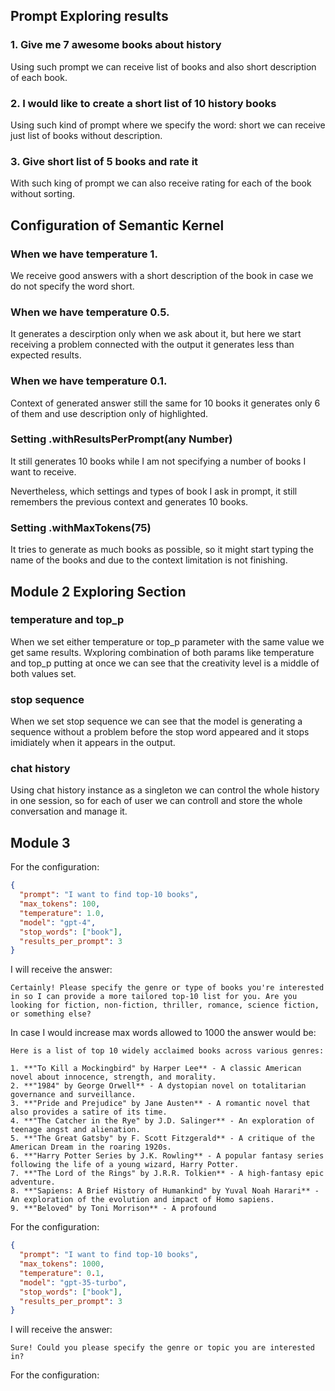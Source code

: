 ## Prompt Exploring results

### 1. Give me 7 awesome books about history

Using such prompt we can receive list of books and also short description of each book.

### 2. I would like to create a short list of 10 history books

Using such kind of prompt where we specify the word: short we can receive just list of books without description.

### 3. Give short list of 5 books and rate it

With such king of prompt we can also receive rating for each of the book without sorting.

## Configuration of Semantic Kernel

### When we have temperature 1.

We receive good answers with a short description of the book in case we do not specify the word short.

### When we have temperature 0.5.

It generates a descirption only when we ask about it, but here we start receiving a problem connected with the output 
it generates less than expected results.

### When we have temperature 0.1.

Context of generated answer still the same for 10 books it generates only 6 of them and use description only of highlighted.

### Setting .withResultsPerPrompt(any Number)

It still generates 10 books while I am not specifying a number of books I want to receive.

Nevertheless, which settings and types of book I ask in prompt, it still remembers the previous context and generates 10 books.

### Setting .withMaxTokens(75)

It tries to generate as much books as possible, so it might start typing the name of the books and due to the context limitation is not finishing.

## Module 2 Exploring Section

### temperature and top_p
When we set either temperature or top_p parameter with the same value we get same results.
Wxploring combination of both params like temperature and top_p putting at once we can see that the creativity level is a middle of both values set. 

### stop sequence
When we set stop sequence we can see that the model is generating a sequence without a problem before the stop word appeared and it stops imidiately when it appears in the output.

### chat history
Using chat history instance as a singleton we can control the whole history in one session, so for each of user we can controll and store the whole conversation and manage it.

## Module 3

For the configuration:
```json
{
  "prompt": "I want to find top-10 books",
  "max_tokens": 100,
  "temperature": 1.0,
  "model": "gpt-4",
  "stop_words": ["book"],
  "results_per_prompt": 3
}
```
I will receive the answer:
```text
Certainly! Please specify the genre or type of books you're interested in so I can provide a more tailored top-10 list for you. Are you looking for fiction, non-fiction, thriller, romance, science fiction, or something else?
```

In case I would increase max words allowed to 1000 the answer would be:
```text
Here is a list of top 10 widely acclaimed books across various genres:

1. **"To Kill a Mockingbird" by Harper Lee** - A classic American novel about innocence, strength, and morality.
2. **"1984" by George Orwell** - A dystopian novel on totalitarian governance and surveillance.
3. **"Pride and Prejudice" by Jane Austen** - A romantic novel that also provides a satire of its time.
4. **"The Catcher in the Rye" by J.D. Salinger** - An exploration of teenage angst and alienation.
5. **"The Great Gatsby" by F. Scott Fitzgerald** - A critique of the American Dream in the roaring 1920s.
6. **"Harry Potter Series by J.K. Rowling** - A popular fantasy series following the life of a young wizard, Harry Potter.
7. **"The Lord of the Rings" by J.R.R. Tolkien** - A high-fantasy epic adventure.
8. **"Sapiens: A Brief History of Humankind" by Yuval Noah Harari** - An exploration of the evolution and impact of Homo sapiens.
9. **"Beloved" by Toni Morrison** - A profound
```

For the configuration: 
```json
{
  "prompt": "I want to find top-10 books",
  "max_tokens": 1000,
  "temperature": 0.1,
  "model": "gpt-35-turbo",
  "stop_words": ["book"],
  "results_per_prompt": 3
}
```

I will receive the answer:
```text
Sure! Could you please specify the genre or topic you are interested in?
```

For the configuration:
```json

```